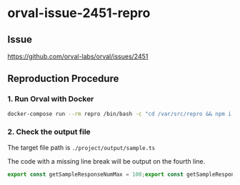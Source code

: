 # orval-issue-2451-repro

## Issue

https://github.com/orval-labs/orval/issues/2451

## Reproduction Procedure

### 1. Run Orval with Docker

```sh
docker-compose run --rm repro /bin/bash -c "cd /var/src/repro && npm i && npm exec orval"
```

### 2. Check the output file

The target file path is `./project/output/sample.ts`

The code with a missing line break will be output on the fourth line.

```ts
export const getSampleResponseNumMax = 100;export const getSampleResponseStrMin = 10;
```